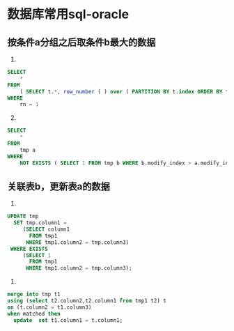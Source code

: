 
# 数据库常用sql-oracle

## 按条件a分组之后取条件b最大的数据
1. 
```sql
SELECT
	* 
FROM
	( SELECT t.*, row_number ( ) over ( PARTITION BY t.index ORDER BY t.modify_index ASC ) rn FROM tmp t ) 
WHERE
	rn = 1
```
2. 
```sql
SELECT
	* 
FROM
	tmp a 
WHERE
	NOT EXISTS ( SELECT 1 FROM tmp b WHERE b.modify_index > a.modify_index AND b.index = a.index );
```

## 关联表b，更新表a的数据
1. 
```sql
UPDATE tmp
  SET tmp.column1 =
     (SELECT column1
       FROM tmp1
      WHERE tmp1.column2 = tmp.column3)
 WHERE EXISTS
     (SELECT 1
       FROM tmp1
      WHERE tmp1.column2 = tmp.column3);
```
1. 
```sql
merge into tmp t1
using (select t2.column2,t2.column1 from tmp1 t2) t
on (t.column2 = t1.column3)
when matched then 
  update  set t1.column1 = t.column1;
```